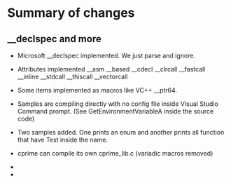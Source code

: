 #  Summary of changes


## __declspec and more

 * Microsoft __declspec implemented. We just parse and ignore.
 * Attributes implemented 
__asm __based __cdecl __clrcall __fastcall __inline __stdcall __thiscall __vectorcall
* Some items implemented as macros like VC++ __ptr64.

* Samples are compiling directly with no config file inside Visual Studio Command prompt.
(See GetEnvironmentVariableA inside the source code)

* Two samples added. One prints an enum and another prints all function that have Test inside the name.

* cprime can compile its own cprime_lib.c (variadic macros removed)
* 
*








